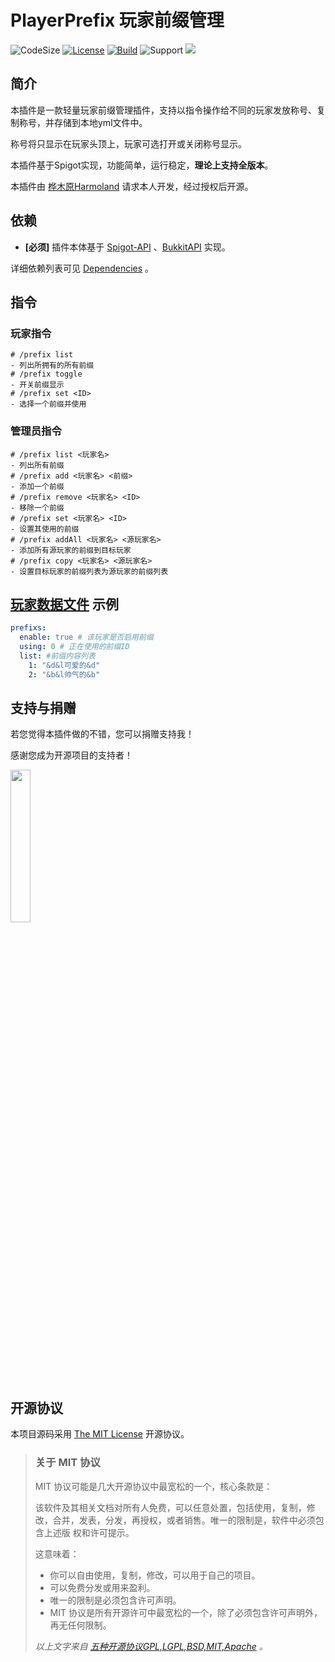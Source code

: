 # PlayerPrefix 玩家前缀管理

![CodeSize](https://img.shields.io/github/languages/code-size/CarmJos/PlayerPrefix)
[![License](https://img.shields.io/github/license/CarmJos/PlayerPrefix)](https://opensource.org/licenses/mit-license.php)
[![Build](https://github.com/CarmJos/PlayerPrefix/actions/workflows/maven.yml/badge.svg?branch=master)](https://github.com/CarmJos/PlayerPrefix/actions/workflows/maven.yml)
![Support](https://img.shields.io/badge/Minecraft-Java%201.12--Latest-yellow)
![](https://visitor-badge.glitch.me/badge?page_id=PlayerPrefix.readme)

## 简介

本插件是一款轻量玩家前缀管理插件，支持以指令操作给不同的玩家发放称号、复制称号，并存储到本地yml文件中。

称号将只显示在玩家头顶上，玩家可选打开或关闭称号显示。

本插件基于Spigot实现，功能简单，运行稳定，**理论上支持全版本**。

本插件由 [桦木原Harmoland](https://www.mcbbs.net/thread-1028923-1-1.html) 请求本人开发，经过授权后开源。

## 依赖

- **[必须]** 插件本体基于 [Spigot-API](https://hub.spigotmc.org/stash/projects/SPIGOT) 、[BukkitAPI](http://bukkit.org/) 实现。

详细依赖列表可见 [Dependencies](https://github.com/CarmJos/PlayerPrefix/network/dependencies) 。

## 指令

### 玩家指令

```text
# /prefix list 
- 列出所拥有的所有前缀
# /prefix toggle 
- 开关前缀显示
# /prefix set <ID> 
- 选择一个前缀并使用
```

### 管理员指令

```text
# /prefix list <玩家名> 
- 列出所有前缀
# /prefix add <玩家名> <前缀> 
- 添加一个前缀
# /prefix remove <玩家名> <ID> 
- 移除一个前缀
# /prefix set <玩家名> <ID> 
- 设置其使用的前缀
# /prefix addAll <玩家名> <源玩家名> 
- 添加所有源玩家的前缀到目标玩家
# /prefix copy <玩家名> <源玩家名> 
- 设置目标玩家的前缀列表为源玩家的前缀列表
```

## [玩家数据文件](https://github.com/CarmJos/PlayerPrefix/blob/master/example/userdata.yml) 示例

```yaml
prefixs:
  enable: true # 该玩家是否启用前缀
  using: 0 # 正在使用的前缀ID
  list: #前缀内容列表
    1: "&d&l可爱的&d"
    2: "&b&l帅气的&b"
```

## 支持与捐赠

若您觉得本插件做的不错，您可以捐赠支持我！

感谢您成为开源项目的支持者！

<img height=25% width=25% src="https://raw.githubusercontent.com/CarmJos/UserPrefix/master/img/PAY.jpg" />

## 开源协议

本项目源码采用 [The MIT License](https://opensource.org/licenses/mit-license.php) 开源协议。

> ### 关于 MIT 协议
> MIT 协议可能是几大开源协议中最宽松的一个，核心条款是：
>
> 该软件及其相关文档对所有人免费，可以任意处置，包括使用，复制，修改，合并，发表，分发，再授权，或者销售。唯一的限制是，软件中必须包含上述版 权和许可提示。
>
> 这意味着：
> - 你可以自由使用，复制，修改，可以用于自己的项目。
> - 可以免费分发或用来盈利。
> - 唯一的限制是必须包含许可声明。
> - MIT 协议是所有开源许可中最宽松的一个，除了必须包含许可声明外，再无任何限制。
>
> *以上文字来自 [五种开源协议GPL,LGPL,BSD,MIT,Apache](https://www.oschina.net/question/54100_9455) 。*
